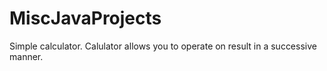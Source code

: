 # MiscJavaProjects

Simple calculator. Calulator allows you to operate on result in a successive manner.
